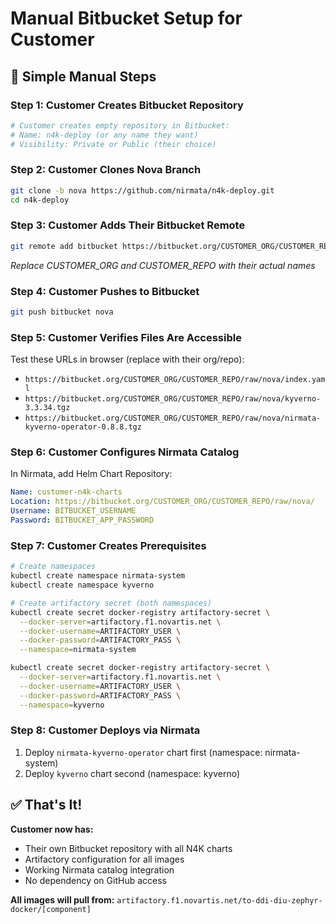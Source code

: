 # Manual Bitbucket Setup for Customer

## 🎯 Simple Manual Steps

### Step 1: Customer Creates Bitbucket Repository
```bash
# Customer creates empty repository in Bitbucket:
# Name: n4k-deploy (or any name they want)
# Visibility: Private or Public (their choice)
```

### Step 2: Customer Clones Nova Branch
```bash
git clone -b nova https://github.com/nirmata/n4k-deploy.git
cd n4k-deploy
```

### Step 3: Customer Adds Their Bitbucket Remote
```bash
git remote add bitbucket https://bitbucket.org/CUSTOMER_ORG/CUSTOMER_REPO.git
```
*Replace CUSTOMER_ORG and CUSTOMER_REPO with their actual names*

### Step 4: Customer Pushes to Bitbucket
```bash
git push bitbucket nova
```

### Step 5: Customer Verifies Files Are Accessible
Test these URLs in browser (replace with their org/repo):
- `https://bitbucket.org/CUSTOMER_ORG/CUSTOMER_REPO/raw/nova/index.yaml`
- `https://bitbucket.org/CUSTOMER_ORG/CUSTOMER_REPO/raw/nova/kyverno-3.3.34.tgz`
- `https://bitbucket.org/CUSTOMER_ORG/CUSTOMER_REPO/raw/nova/nirmata-kyverno-operator-0.8.8.tgz`

### Step 6: Customer Configures Nirmata Catalog
In Nirmata, add Helm Chart Repository:
```yaml
Name: customer-n4k-charts
Location: https://bitbucket.org/CUSTOMER_ORG/CUSTOMER_REPO/raw/nova/
Username: BITBUCKET_USERNAME
Password: BITBUCKET_APP_PASSWORD
```

### Step 7: Customer Creates Prerequisites
```bash
# Create namespaces
kubectl create namespace nirmata-system
kubectl create namespace kyverno

# Create artifactory secret (both namespaces)
kubectl create secret docker-registry artifactory-secret \
  --docker-server=artifactory.f1.novartis.net \
  --docker-username=ARTIFACTORY_USER \
  --docker-password=ARTIFACTORY_PASS \
  --namespace=nirmata-system

kubectl create secret docker-registry artifactory-secret \
  --docker-server=artifactory.f1.novartis.net \
  --docker-username=ARTIFACTORY_USER \
  --docker-password=ARTIFACTORY_PASS \
  --namespace=kyverno
```

### Step 8: Customer Deploys via Nirmata
1. Deploy `nirmata-kyverno-operator` chart first (namespace: nirmata-system)
2. Deploy `kyverno` chart second (namespace: kyverno)

## ✅ That's It!

**Customer now has:**
- Their own Bitbucket repository with all N4K charts
- Artifactory configuration for all images
- Working Nirmata catalog integration
- No dependency on GitHub access

**All images will pull from:** `artifactory.f1.novartis.net/to-ddi-diu-zephyr-docker/[component]`
